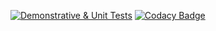 [![Demonstrative & Unit Tests](https://github.com/LiamBlake/TestMatch-Backend/actions/workflows/autotest.yml/badge.svg?branch=master)](https://github.com/LiamBlake/TestMatch-Backend/actions/workflows/autotest.yml) [![Codacy Badge](https://app.codacy.com/project/badge/Grade/f6f55f2a99bf40ceb541b5351616e77c)](https://www.codacy.com/gh/LiamBlake/TestMatch-Backend/dashboard?utm_source=github.com&amp;utm_medium=referral&amp;utm_content=LiamBlake/TestMatch-Backend&amp;utm_campaign=Badge_Grade)

